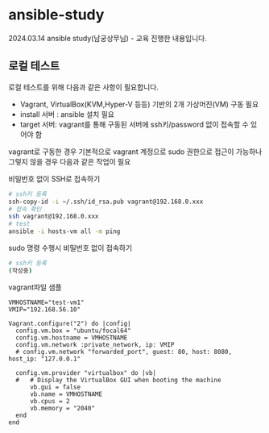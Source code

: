 # ansible-study
2024.03.14 ansible study(남궁상무님) - 교육 진행한 내용입니다.

## 로컬 테스트

로컬 테스트를 위해 다음과 같은 사항이 필요합니다.
- Vagrant, VirtualBox(KVM,Hyper-V 등등) 기반의 2개 가상머진(VM) 구동 필요
- install 서버 : ansible 설치 필요 
- target 서버: vagrant를 통해 구동된 서버에 ssh키/password 없이 접속할 수 있어야 함

vagrant로 구동한 경우 기본적으로 vagrant 계정으로 sudo 권한으로 접근이 가능하나 그렇지 않을 경우 다음과 같은 작업이 필요

비밀번호 없이 SSH로 접속하기

```zsh
# ssh키 등록
ssh-copy-id -i ~/.ssh/id_rsa.pub vagrant@192.168.0.xxx
# 접속 확인
ssh vagrant@192.168.0.xxx
# test
ansible -i hosts-vm all -m ping
```

sudo 명령 수행시 비밀번호 없이 접속하기
```zsh
# ssh키 등록
(작성중)
```

vagrant파일 샘플
```
VMHOSTNAME="test-vm1"
VMIP="192.168.56.10"

Vagrant.configure("2") do |config|
  config.vm.box = "ubuntu/focal64"
  config.vm.hostname = VMHOSTNAME
  config.vm.network :private_network, ip: VMIP 
  # config.vm.network "forwarded_port", guest: 80, host: 8080, host_ip: "127.0.0.1"

  config.vm.provider "virtualbox" do |vb|
  #   # Display the VirtualBox GUI when booting the machine
      vb.gui = false
      vb.name = VMHOSTNAME
      vb.cpus = 2 
      vb.memory = "2040"
  end
end
```
